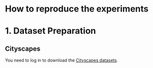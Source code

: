 How to reproduce the experiments
=============
# 1. Dataset Preparation
## Cityscapes
You need to log in to download the [Cityscapes datasets][cityscapes_login].


[cityscapes_login]: https://www.cityscapes-dataset.com/login/ "Go to the Cityscapes download site"

